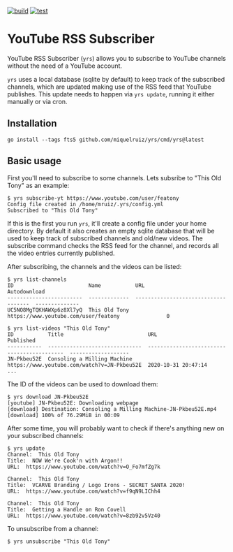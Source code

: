 [![build](https://github.com/miquelruiz/yrs/actions/workflows/build.yml/badge.svg)](https://github.com/miquelruiz/yrs/actions/workflows/build.yml)
[![test](https://github.com/miquelruiz/yrs/actions/workflows/test.yml/badge.svg)](https://github.com/miquelruiz/yrs/actions/workflows/test.yml)

# YouTube RSS Subscriber

YouTube RSS Subscriber (`yrs`) allows you to subscribe to YouTube channels without the
need of a YouTube account.

`yrs` uses a local database (sqlite by default) to keep track of the subscribed channels,
which are updated making use of the RSS feed that YouTube publishes. This update needs to
happen via `yrs update`, running it either manually or via cron.


## Installation

```
go install --tags fts5 github.com/miquelruiz/yrs/cmd/yrs@latest
```

## Basic usage

First you'll need to subscribe to some channels. Lets subsribe to "This Old Tony" as an example:
```
$ yrs subscribe-yt https://www.youtube.com/user/featony
Config file created in /home/mruiz/.yrs/config.yml
Subscribed to "This Old Tony"
```

If this is the first you run `yrs`, it'll create a config file under your home directory.
By default it also creates an empty sqlite database that will be used to keep track of subscribed
channels and old/new videos. The subscribe command checks the RSS feed for the channel, and records all
the video entries currently published.

After subscribing, the channels and the videos can be listed:
```
$ yrs list-channels
ID                        Name           URL                                     Autodownload
------------------------  -------------  ------------------------------------  --------------
UC5NO8MgTQKHAWXp6z8Xl7yQ  This Old Tony  https://www.youtube.com/user/featony               0

$ yrs list-videos "This Old Tony"
ID           Title                           URL                                          Published
-----------  ------------------------------  -------------------------------------------  -------------------
JN-Pkbeu52E  Consoling a Milling Machine     https://www.youtube.com/watch?v=JN-Pkbeu52E  2020-10-31 20:47:14
...
```

The ID of the videos can be used to download them:
```
$ yrs download JN-Pkbeu52E
[youtube] JN-Pkbeu52E: Downloading webpage
[download] Destination: Consoling a Milling Machine-JN-Pkbeu52E.mp4
[download] 100% of 76.29MiB in 00:09
```

After some time, you will probably want to check if there's anything new on your subscribed channels:
```
$ yrs update
Channel:  This Old Tony
Title:  NOW We're Cook'n with Argon!!
URL:  https://www.youtube.com/watch?v=O_Fo7mfZg7k

Channel:  This Old Tony
Title:  VCARVE Branding / Logo Irons - SECRET SANTA 2020!
URL:  https://www.youtube.com/watch?v=f9qN9LIChh4

Channel:  This Old Tony
Title:  Getting a Handle on Ron Covell
URL:  https://www.youtube.com/watch?v=8zb92v5Vz40
```

To unsubscribe from a channel:
```
$ yrs unsubscribe "This Old Tony"
```
